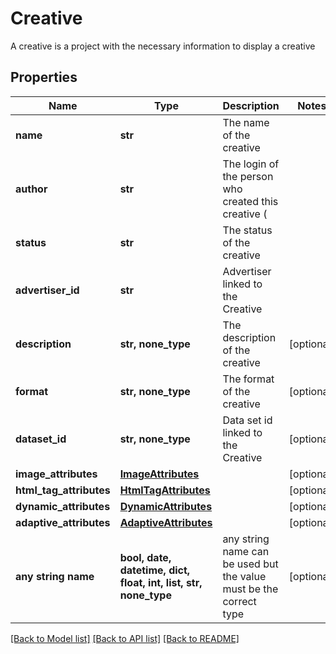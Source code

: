 # Creative

A creative is a project with the necessary information to display a creative

## Properties
Name | Type | Description | Notes
------------ | ------------- | ------------- | -------------
**name** | **str** | The name of the creative | 
**author** | **str** | The login of the person who created this creative ( | 
**status** | **str** | The status of the creative | 
**advertiser_id** | **str** | Advertiser linked to the Creative | 
**description** | **str, none_type** | The description of the creative | [optional] 
**format** | **str, none_type** | The format of the creative | [optional] 
**dataset_id** | **str, none_type** | Data set id linked to the Creative | [optional] 
**image_attributes** | [**ImageAttributes**](ImageAttributes.md) |  | [optional] 
**html_tag_attributes** | [**HtmlTagAttributes**](HtmlTagAttributes.md) |  | [optional] 
**dynamic_attributes** | [**DynamicAttributes**](DynamicAttributes.md) |  | [optional] 
**adaptive_attributes** | [**AdaptiveAttributes**](AdaptiveAttributes.md) |  | [optional] 
**any string name** | **bool, date, datetime, dict, float, int, list, str, none_type** | any string name can be used but the value must be the correct type | [optional]

[[Back to Model list]](../README.md#documentation-for-models) [[Back to API list]](../README.md#documentation-for-api-endpoints) [[Back to README]](../README.md)


